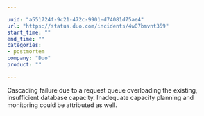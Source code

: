 ```yaml
---

uuid: "a551724f-9c21-472c-9901-d74081d75ae4"
url: "https://status.duo.com/incidents/4w07bmvnt359"
start_time: ""
end_time: ""
categories:
- postmortem
company: "Duo"
product: ""

---
```


Cascading failure due to a request queue overloading the existing, insufficient database capacity. Inadequate capacity planning and monitoring could be attributed as well.
